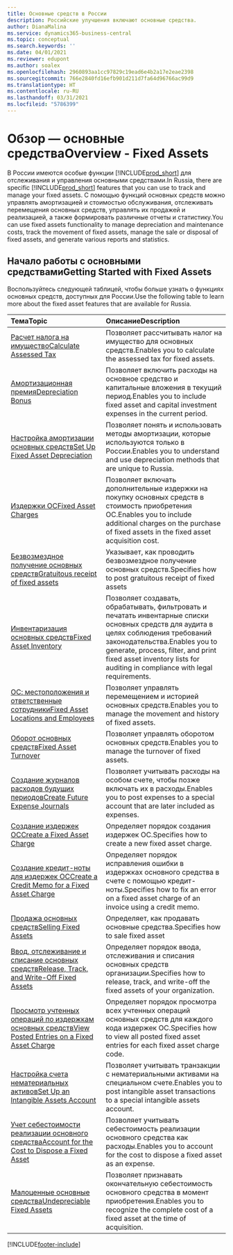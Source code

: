 ```yaml
---
title: Основные средств в России
description: Российские улучшения включают основные средства.
author: DianaMalina
ms.service: dynamics365-business-central
ms.topic: conceptual
ms.search.keywords: ''
ms.date: 04/01/2021
ms.reviewer: edupont
ms.author: soalex
ms.openlocfilehash: 2960893aa1cc97829c19ead6e4b2a17e2eae2398
ms.sourcegitcommit: 766e2840fd16efb901d211d7fa64d96766ac99d9
ms.translationtype: HT
ms.contentlocale: ru-RU
ms.lasthandoff: 03/31/2021
ms.locfileid: "5786399"
---
```

# <a name="overview---fixed-assets"></a><span data-ttu-id="19377-103">Обзор — основные средства</span><span class="sxs-lookup"><span data-stu-id="19377-103">Overview - Fixed Assets</span></span>

<span data-ttu-id="19377-104">В России имеются особые функции [!INCLUDE[prod_short](../../includes/prod_short.md)] для отслеживания и управления основными средствами.</span><span class="sxs-lookup"><span data-stu-id="19377-104">In Russia, there are specific [!INCLUDE[prod_short](../../includes/prod_short.md)] features that you can use to track and manage your fixed assets.</span></span> <span data-ttu-id="19377-105">С помощью функций основных средств можно управлять амортизацией и стоимостью обслуживания, отслеживать перемещения основных средств, управлять их продажей и реализацией, а также формировать различные отчеты и статистику.</span><span class="sxs-lookup"><span data-stu-id="19377-105">You can use fixed assets functionality to manage depreciation and maintenance costs, track the movement of fixed assets, manage the sale or disposal of fixed assets, and generate various reports and statistics.</span></span>

## <a name="getting-started-with-fixed-assets"></a><span data-ttu-id="19377-106">Начало работы с основными средствами</span><span class="sxs-lookup"><span data-stu-id="19377-106">Getting Started with Fixed Assets</span></span>

<span data-ttu-id="19377-107">Воспользуйтесь следующей таблицей, чтобы больше узнать о функциях основных средств, доступных для России.</span><span class="sxs-lookup"><span data-stu-id="19377-107">Use the following table to learn more about the fixed asset features that are available for Russia.</span></span>


| <span data-ttu-id="19377-108">Тема</span><span class="sxs-lookup"><span data-stu-id="19377-108">Topic</span></span>                                                     | <span data-ttu-id="19377-109">Описание</span><span class="sxs-lookup"><span data-stu-id="19377-109">Description</span></span>                                                  |
| :-------------------------------------------------------- | :----------------------------------------------------------- |
| [<span data-ttu-id="19377-110">Расчет налога на имущество</span><span class="sxs-lookup"><span data-stu-id="19377-110">Calculate Assessed Tax</span></span>](How-to-Calculate-Assessed-Tax.md)                        | <span data-ttu-id="19377-111">Позволяет рассчитывать налог на имущество для основных средств.</span><span class="sxs-lookup"><span data-stu-id="19377-111">Enables you to calculate the assessed tax for fixed assets.</span></span>  |
| [<span data-ttu-id="19377-112">Амортизационная премия</span><span class="sxs-lookup"><span data-stu-id="19377-112">Depreciation Bonus</span></span>](Depreciation-Bonus.md)                                    | <span data-ttu-id="19377-113">Позволяет включить расходы на основное средство и капитальные вложения в текущий период.</span><span class="sxs-lookup"><span data-stu-id="19377-113">Enables you to include fixed asset and capital investment expenses in the current period.</span></span> |
| [<span data-ttu-id="19377-114">Настройка амортизации основных средств</span><span class="sxs-lookup"><span data-stu-id="19377-114">Set Up Fixed Asset Depreciation</span></span>](../../fa-how-setup-depreciation.md)               | <span data-ttu-id="19377-115">Позволяет понять и использовать методы амортизации, которые используются только в России.</span><span class="sxs-lookup"><span data-stu-id="19377-115">Enables you to understand and use depreciation methods that are unique to Russia.</span></span> |
| [<span data-ttu-id="19377-116">Издержки ОС</span><span class="sxs-lookup"><span data-stu-id="19377-116">Fixed Asset Charges</span></span>](Fixed-Asset-Charges.md)                                   | <span data-ttu-id="19377-117">Позволяет включать дополнительные издержки на покупку основных средств в стоимость приобретения ОС.</span><span class="sxs-lookup"><span data-stu-id="19377-117">Enables you to include additional charges on the purchase of fixed assets in the fixed asset acquisition cost.</span></span> |
|[<span data-ttu-id="19377-118">Безвозмездное получение основных средств</span><span class="sxs-lookup"><span data-stu-id="19377-118">Gratuitous receipt of fixed assets</span></span>](Gratuitous-receipt-of-fixed-assets.md)| <span data-ttu-id="19377-119">Указывает, как проводить безвозмездное получение основных средств.</span><span class="sxs-lookup"><span data-stu-id="19377-119">Specifies how to post gratuitous receipt of fixed assets</span></span>|
| [<span data-ttu-id="19377-120">Инвентаризация основных средств</span><span class="sxs-lookup"><span data-stu-id="19377-120">Fixed Asset Inventory</span></span>](Fixed-Asset-Inventory.md)                                 | <span data-ttu-id="19377-121">Позволяет создавать, обрабатывать, фильтровать и печатать инвентарные списки основных средств для аудита в целях соблюдения требований законодательства.</span><span class="sxs-lookup"><span data-stu-id="19377-121">Enables you to generate, process, filter, and print fixed asset inventory lists for auditing in compliance with legal requirements.</span></span> |
| [<span data-ttu-id="19377-122">ОС: местоположения и ответственные сотрудники</span><span class="sxs-lookup"><span data-stu-id="19377-122">Fixed Asset Locations and Employees</span></span>](Fixed-Asset-Locations-and-Employees.md)                   | <span data-ttu-id="19377-123">Позволяет управлять перемещением и историей основных средств.</span><span class="sxs-lookup"><span data-stu-id="19377-123">Enables you to manage the movement and history of fixed assets.</span></span> |
| [<span data-ttu-id="19377-124">Оборот основных средств</span><span class="sxs-lookup"><span data-stu-id="19377-124">Fixed Asset Turnover</span></span>](Fixed-Asset-Turnover.md)                                  | <span data-ttu-id="19377-125">Позволяет управлять оборотом основных средств.</span><span class="sxs-lookup"><span data-stu-id="19377-125">Enables you to manage the turnover of fixed assets.</span></span>          |
| [<span data-ttu-id="19377-126">Создание журналов расходов будущих периодов</span><span class="sxs-lookup"><span data-stu-id="19377-126">Create Future Expense Journals</span></span>](How-to-Create-Future-Expense-Journals.md)                | <span data-ttu-id="19377-127">Позволяет учитывать расходы на особом счете, чтобы позже включать их в расходы.</span><span class="sxs-lookup"><span data-stu-id="19377-127">Enables you to post expenses to a special account that are later included as expenses.</span></span> |
| [<span data-ttu-id="19377-128">Создание издержек ОС</span><span class="sxs-lookup"><span data-stu-id="19377-128">Create a Fixed Asset Charge</span></span>](How-to-Create-a-Fixed-Asset-Charge.md)                   | <span data-ttu-id="19377-129">Определяет порядок создания издержек ОС.</span><span class="sxs-lookup"><span data-stu-id="19377-129">Specifies how to create a new fixed asset charge.</span></span>            |
| [<span data-ttu-id="19377-130">Создание кредит-ноты для издержек ОС</span><span class="sxs-lookup"><span data-stu-id="19377-130">Create a Credit Memo for a Fixed Asset Charge</span></span>](How-to-Create-a-Credit-Memo-for-a-Fixed-Asset-Charge.md) | <span data-ttu-id="19377-131">Определяет порядок исправления ошибки в издержках основного средства в счете с помощью кредит-ноты.</span><span class="sxs-lookup"><span data-stu-id="19377-131">Specifies how to fix an error on a fixed asset charge of an invoice using a credit memo.</span></span> |
|[<span data-ttu-id="19377-132">Продажа основных средств</span><span class="sxs-lookup"><span data-stu-id="19377-132">Selling Fixed Assets</span></span>](Sale-of-fixed-assets.md)|<span data-ttu-id="19377-133">Определяет, как продавать основные средства.</span><span class="sxs-lookup"><span data-stu-id="19377-133">Specifies how to sale fixed asset</span></span>|
| [<span data-ttu-id="19377-134">Ввод, отслеживание и списание основных средств</span><span class="sxs-lookup"><span data-stu-id="19377-134">Release, Track, and Write-Off Fixed Assets</span></span>](How-to-Release-Track-Write-Off-Fixed-Assets.md)    | <span data-ttu-id="19377-135">Определяет порядок ввода, отслеживания и списания основных средств организации.</span><span class="sxs-lookup"><span data-stu-id="19377-135">Specifies how to release, track, and write-off the fixed assets of your organization.</span></span> |
| [<span data-ttu-id="19377-136">Просмотр учтенных операций по издержкам основных средств</span><span class="sxs-lookup"><span data-stu-id="19377-136">View Posted Entries on a Fixed Asset Charge</span></span>](How-to-View-Posted-Entries-on-a-Fixed-Asset-Charge.md)   | <span data-ttu-id="19377-137">Определяет порядок просмотра всех учтенных операций основных средств для каждого кода издержек ОС.</span><span class="sxs-lookup"><span data-stu-id="19377-137">Specifies how to view all posted fixed asset entries for each fixed asset charge code.</span></span> |
| [<span data-ttu-id="19377-138">Настройка счета нематериальных активов</span><span class="sxs-lookup"><span data-stu-id="19377-138">Set Up an Intangible Assets Account</span></span>](How-to-Set-Up-an-Intangible-Assets-Account.md)           | <span data-ttu-id="19377-139">Позволяет учитывать транзакции с нематериальными активами на специальном счете.</span><span class="sxs-lookup"><span data-stu-id="19377-139">Enables you to post intangible asset transactions to a special intangible assets account.</span></span> |
| [<span data-ttu-id="19377-140">Учет себестоимости реализации основного средства</span><span class="sxs-lookup"><span data-stu-id="19377-140">Account for the Cost to Dispose a Fixed Asset</span></span>](How-to-Account-for-the-Cost-to-Dispose-a-Fixed-Asset.md) | <span data-ttu-id="19377-141">Позволяет учитывать себестоимость реализации основного средства как расходы.</span><span class="sxs-lookup"><span data-stu-id="19377-141">Enables you to account for the cost to dispose a fixed asset as an expense.</span></span> |
| [<span data-ttu-id="19377-142">Малоценные основные средства</span><span class="sxs-lookup"><span data-stu-id="19377-142">Undepreciable Fixed Assets</span></span>](Undepreciable-Fixed-Assets.md)                            | <span data-ttu-id="19377-143">Позволяет признавать окончательную себестоимость основного средства в момент приобретения.</span><span class="sxs-lookup"><span data-stu-id="19377-143">Enables you to recognize the complete cost of a fixed asset at the time of acquisition.</span></span> |


[!INCLUDE[footer-include](../../includes/footer-banner.md)]